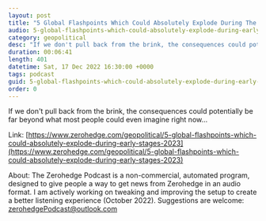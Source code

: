 ```yaml
---
layout: post
title: "5 Global Flashpoints Which Could Absolutely Explode During The Early Stages Of 2023"
audio: 5-global-flashpoints-which-could-absolutely-explode-during-early-stages-2023-0
category: geopolitical
desc: "If we don't pull back from the brink, the consequences could potentially be far beyond what most people could even imagine right now..."
duration: 00:06:41
length: 401
datetime: Sat, 17 Dec 2022 16:30:00 +0000
tags: podcast
guid: 5-global-flashpoints-which-could-absolutely-explode-during-early-stages-2023-0
order: 0
---
```

If we don't pull back from the brink, the consequences could potentially be far beyond what most people could even imagine right now...

Link: [https://www.zerohedge.com/geopolitical/5-global-flashpoints-which-could-absolutely-explode-during-early-stages-2023](https://www.zerohedge.com/geopolitical/5-global-flashpoints-which-could-absolutely-explode-during-early-stages-2023)

About: The Zerohedge Podcast is a non-commercial, automated program, designed to give people a way to get news from Zerohedge in an audio format.  I am actively working on tweaking and improving the setup to create a better listening experience (October 2022).  Suggestions are welcome: [zerohedgePodcast@outlook.com](mailto:zerohedgePodcast@outlook.com)